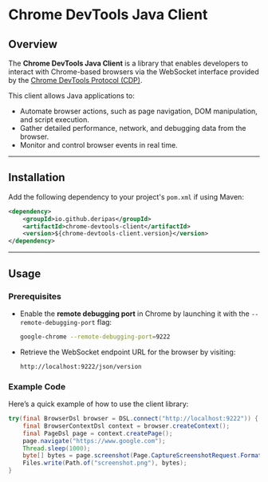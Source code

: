 # Chrome DevTools Java Client

## Overview
The **Chrome DevTools Java Client** is a library that enables developers to interact with Chrome-based browsers via the WebSocket interface provided by the [Chrome DevTools Protocol (CDP)](https://chromedevtools.github.io/devtools-protocol/).

This client allows Java applications to:
- Automate browser actions, such as page navigation, DOM manipulation, and script execution.
- Gather detailed performance, network, and debugging data from the browser.
- Monitor and control browser events in real time.

---

## Installation
Add the following dependency to your project's `pom.xml` if using Maven:

```xml
<dependency>
    <groupId>io.github.deripas</groupId>
    <artifactId>chrome-devtools-client</artifactId>
    <version>${chrome-devtools-client.version}</version>
</dependency>
```

---

## Usage
### Prerequisites
- Enable the **remote debugging port** in Chrome by launching it with the `--remote-debugging-port` flag:
    ```bash
    google-chrome --remote-debugging-port=9222
    ```

- Retrieve the WebSocket endpoint URL for the browser by visiting:
    ```
    http://localhost:9222/json/version
    ```

### Example Code
Here’s a quick example of how to use the client library:

```java
try(final BrowserDsl browser = DSL.connect("http://localhost:9222")) {
    final BrowserContextDsl context = browser.createContext();
    final PageDsl page = context.createPage();
    page.navigate("https://www.google.com");
    Thread.sleep(1000);
    byte[] bytes = page.screenshot(Page.CaptureScreenshotRequest.Format.PNG);
    Files.write(Path.of("screenshot.png"), bytes);
}
```
